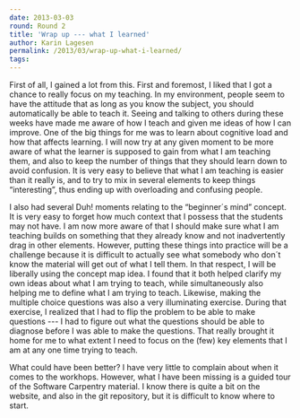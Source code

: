 ```yaml
---
date: 2013-03-03
round: Round 2
title: 'Wrap up --- what I learned'
author: Karin Lagesen
permalink: /2013/03/wrap-up-what-i-learned/
tags:
---
```

First of all, I gained a lot from this. First and foremost, I liked that I got a chance to really focus on my teaching. In my environment, people seem to have the attitude that as long as you know the subject, you should automatically be able to teach it. Seeing and talking to others during these weeks have made me aware of how I teach and given me ideas of how I can improve. One of the big things for me was to learn about cognitive load and how that affects learning. I will now try at any given moment to be more aware of what the learner is supposed to gain from what I am teaching them, and also to keep the number of things that they should learn down to avoid confusion. It is very easy to believe that what I am teaching is easier than it really is, and to try to mix in several elements to keep things “interesting”, thus ending up with overloading and confusing people.

I also had several Duh! moments relating to the “beginner´s mind” concept. It is very easy to forget how much context that I possess that the students may not have. I am now more aware of that I should make sure what I am teaching builds on something that they already know and not inadvertently drag in other elements. However, putting these things into practice will be a challenge because it is difficult to actually see what somebody who don´t know the material will get out of what I tell them. In that respect, I will be liberally using the concept map idea. I found that it both helped clarify my own ideas about what I am trying to teach, while simultaneously also helping me to define what I am trying to teach. Likewise, making the multiple choice questions was also a very illuminating exercise. During that exercise, I realized that I had to flip the problem to be able to make questions --- I had to figure out what the questions should be able to diagnose before I was able to make the questions. That really brought it home for me to what extent I need to focus on the (few) key elements that I am at any one time trying to teach.

What could have been better? I have very little to complain about when it comes to the workhops. However, what I have been missing is a guided tour of the Software Carpentry material. I know there is quite a bit on the website, and also in the git repository, but it is difficult to know where to start.
